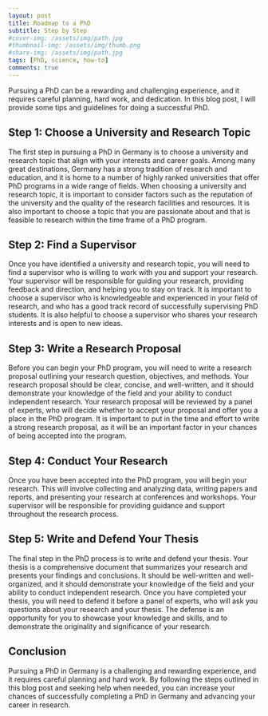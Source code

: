 ```yaml
---
layout: post
title: Roadmap to a PhD
subtitle: Step by Step
#cover-img: /assets/img/path.jpg
#thumbnail-img: /assets/img/thumb.png
#share-img: /assets/img/path.jpg
tags: [PhD, science, how-to]
comments: true
---
```

Pursuing a PhD can be a rewarding and challenging experience, and it requires careful planning, hard work, and dedication. In this blog post, I will provide some tips and guidelines for doing a successful PhD.

## Step 1: Choose a University and Research Topic

The first step in pursuing a PhD in Germany is to choose a university and research topic that align with your interests and career goals. Among many great destinations, Germany has a strong tradition of research and education, and it is home to a number of highly ranked universities that offer PhD programs in a wide range of fields.
When choosing a university and research topic, it is important to consider factors such as the reputation of the university and the quality of the research facilities and resources. It is also important to choose a topic that you are passionate about and that is feasible to research within the time frame of a PhD program.

## Step 2: Find a Supervisor

Once you have identified a university and research topic, you will need to find a supervisor who is willing to work with you and support your research. Your supervisor will be responsible for guiding your research, providing feedback and direction, and helping you to stay on track.
It is important to choose a supervisor who is knowledgeable and experienced in your field of research, and who has a good track record of successfully supervising PhD students. It is also helpful to choose a supervisor who shares your research interests and is open to new ideas.

## Step 3: Write a Research Proposal

Before you can begin your PhD program, you will need to write a research proposal outlining your research question, objectives, and methods. Your research proposal should be clear, concise, and well-written, and it should demonstrate your knowledge of the field and your ability to conduct independent research.
Your research proposal will be reviewed by a panel of experts, who will decide whether to accept your proposal and offer you a place in the PhD program. It is important to put in the time and effort to write a strong research proposal, as it will be an important factor in your chances of being accepted into the program.

## Step 4: Conduct Your Research

Once you have been accepted into the PhD program, you will begin your research. This will involve collecting and analyzing data, writing papers and reports, and presenting your research at conferences and workshops. Your supervisor will be responsible for providing guidance and support throughout the research process.

## Step 5: Write and Defend Your Thesis

The final step in the PhD process is to write and defend your thesis. Your thesis is a comprehensive document that summarizes your research and presents your findings and conclusions. It should be well-written and well-organized, and it should demonstrate your knowledge of the field and your ability to conduct independent research.
Once you have completed your thesis, you will need to defend it before a panel of experts, who will ask you questions about your research and your thesis. The defense is an opportunity for you to showcase your knowledge and skills, and to demonstrate the originality and significance of your research.

## Conclusion

Pursuing a PhD in Germany is a challenging and rewarding experience, and it requires careful planning and hard work. By following the steps outlined in this blog post and seeking help when needed, you can increase your chances of successfully completing a PhD in Germany and advancing your career in research.
